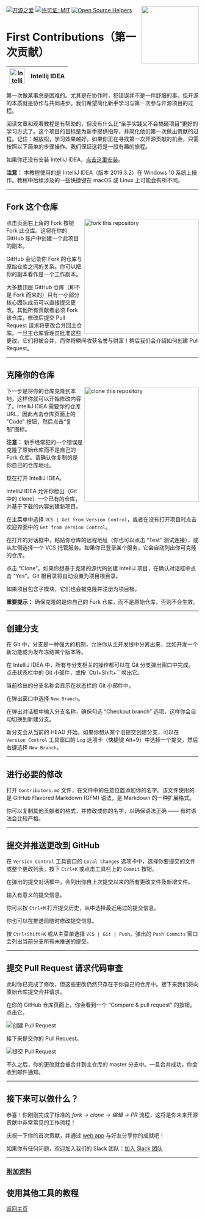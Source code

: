 [![开源之爱](https://badges.frapsoft.com/os/v1/open-source.svg?v=103)](https://github.com/ellerbrock/open-source-badges/)
[<img align="right" width="150" src="https://firstcontributions.github.io/assets/gui-tool-tutorials/github-desktop-tutorial/join-slack-team.png">](https://join.slack.com/t/firstcontributors/shared_invite/zt-1hg51qkgm-Xc7HxhsiPYNN3ofX2_I8FA)
[![许可证: MIT](https://img.shields.io/badge/License-MIT-green.svg)](https://opensource.org/licenses/MIT)
[![Open Source Helpers](https://www.codetriage.com/roshanjossey/first-contributions/badges/users.svg)](https://www.codetriage.com/roshanjossey/first-contributions)

# First Contributions（第一次贡献）

| <img alt="IntelliJ IDEA" src="https://upload.wikimedia.org/wikipedia/commons/9/9c/IntelliJ_IDEA_Icon.svg" width="40"> | Intellij IDEA |
| ---------------------------------------------------------------------------------------------------------------------- | ------------- |

第一次做某事总是困难的。尤其是在协作时，犯错误并不是一件舒服的事。但开源的本质就是协作与共同进步。我们希望简化新手学习与第一次参与开源项目的过程。

阅读文章和观看教程是有帮助的，但没有什么比“亲手实践又不会搞砸项目”更好的学习方式了。这个项目的目标是为新手提供指导，并简化他们第一次做出贡献的过程。记住：越放松，学习效果越好。如果你正在寻找第一次开源贡献的机会，只需按照以下简单的步骤操作。我们保证这将是一段有趣的旅程。

如果你还没有安装 IntelliJ IDEA，[点击这里安装](https://www.jetbrains.com/idea/download/#section=windows)。

**注意：** 本教程使用的是 IntelliJ IDEA（版本 2019.3.2）在 Windows 10 系统上操作。教程中后续涉及的一些快捷键在 macOS 或 Linux 上可能会有所不同。

---

## Fork 这个仓库

<img align="right" width="300" src="https://firstcontributions.github.io/assets/gui-tool-tutorials/github-desktop-tutorial/fork.png" alt="fork this repository" />

点击页面右上角的 Fork 按钮 Fork 此仓库。这将在你的 GitHub 账户中创建一个此项目的副本。

GitHub 会记录你 Fork 的仓库与原始仓库之间的关系。你可以把你的副本看作是一个工作副本。

大多数顶层 GitHub 仓库（即不是 Fork 而来的）只有一小部分核心团队成员可以直接提交更改。其他所有贡献者必须 Fork 该仓库，修改后提交 Pull Request 请求将更改合并回主仓库。一旦主仓库管理员批准这些更改，它们将被合并，而你将瞬间收获名誉与财富！稍后我们会介绍如何创建 Pull Request。

---

## 克隆你的仓库

<img align="right" width="300" src="https://firstcontributions.github.io/assets/Readme/clone.png" alt="clone this repository" />

下一步是将你的仓库克隆到本地，这样你就可以开始修改内容了。IntelliJ IDEA 需要你的仓库 URL，因此点击仓库页面上的 "Code" 按钮，然后点击“复制”图标。

**注意：** 新手经常犯的一个错误是克隆了原始仓库而不是自己的 Fork 仓库。请确认你复制的是你自己的仓库地址。

现在打开 IntelliJ IDEA。

IntelliJ IDEA 允许你检出（Git 中的 clone）一个已有的仓库，并基于下载的内容创建新项目。

在主菜单中选择 `VCS | Get from Version Control`，或者在没有打开项目时点击欢迎界面中的 `Get from Version Control`。

在打开的对话框中，粘贴你仓库的远程地址（你也可以点击 “Test” 测试连接），或从左侧选择一个 VCS 托管服务。如果你已登录某个服务，它会自动列出你可克隆的仓库。

点击 “Clone”。如果你想基于克隆的源代码创建 IntelliJ 项目，在确认对话框中点击 “Yes”。Git 根目录将自动设置为项目根目录。

如果项目包含子模块，它们也会被克隆并注册为项目根。

**重要提示：** 确保克隆的是你自己的 Fork 仓库，而不是原始仓库，否则不会生效。

---

## 创建分支

在 Git 中，分支是一种强大的机制，允许你从主开发线中分离出来，比如开发一个新功能或为发布冻结某个版本等。

在 IntelliJ IDEA 中，所有与分支相关的操作都可以在 Git 分支弹出窗口中完成。点击状态栏中的 Git 小部件，或按 `Ctrl+Shift+\`` 唤出它。

当前检出的分支名称会显示在状态栏的 Git 小部件中。

在弹出窗口中选择 `New Branch`。

在弹出对话框中输入分支名称，确保勾选 “Checkout branch” 选项，这样你会自动切换到新建分支。

新分支会从当前的 HEAD 开始。如果你想从某个旧提交创建分支，可以在 `Version Control` 工具窗口的 `Log` 选项卡（快捷键 Alt+9）中选择一个提交，然后右键选择 `New Branch`。

---

## 进行必要的修改

打开 `Contributors.md` 文件，在文件中的任意位置添加你的名字。该文件使用的是 GitHub Flavored Markdown (GFM) 语法，是 Markdown 的一种扩展格式。

你可以复制其他贡献者的格式，并修改成你的名字，以确保语法正确 —— 有时语法会比较严格。

---

## 提交并推送更改到 GitHub

在 `Version Control` 工具窗口的 `Local Changes` 选项卡中，选择你要提交的文件或整个更改列表，按下 `Ctrl+K` 或点击工具栏上的 `Commit` 按钮。

在弹出的提交对话框中，会列出你自上次提交以来的所有更改文件及新增文件。

输入有意义的提交信息。

你可以按 `Ctrl+M` 打开提交历史，从中选择最近用过的提交信息。

你也可以在推送前随时修改提交信息。

按 `Ctrl+Shift+K` 或从主菜单选择 `VCS | Git | Push`。弹出的 `Push Commits` 窗口会列出当前分支所有未推送的提交。

---

## 提交 Pull Request 请求代码审查

此时你已完成了修改，但这些更改仍然只存在于你自己的仓库中。接下来我们将向原始仓库提交合并请求。

在你的 GitHub 仓库页面上，你会看到一个 “Compare & pull request” 的按钮。点击它。

<img src="https://firstcontributions.github.io/assets/gui-tool-tutorials/github-desktop-tutorial/compare-and-pull.png" alt="创建 Pull Request" />

接下来提交你的 Pull Request。

<img src="https://firstcontributions.github.io/assets/gui-tool-tutorials/github-desktop-tutorial/submit-pull-request.png" alt="提交 Pull Request" />

不久之后，你的更改就会被合并到主仓库的 master 分支中。一旦合并成功，你会收到邮件通知。

---

## 接下来可以做什么？

恭喜！你刚刚完成了标准的 _fork -> clone -> 编辑 -> PR_ 流程，这将是你未来开源贡献中非常常见的工作流程！

庆祝一下你的首次贡献，并通过 [web app](https://firstcontributions.github.io#social-share) 与好友分享你的成就吧！

如果你有任何问题，欢迎加入我们的 Slack 团队：[加入 Slack 团队](https://join.slack.com/t/firstcontributors/shared_invite/zt-1hg51qkgm-Xc7HxhsiPYNN3ofX2_I8FA)

---

### [附加资料](../additional-material/git_workflow_scenarios/additional-material.md)

## 使用其他工具的教程
[返回主页](https://github.com/firstcontributions/first-contributions#tutorials-using-other-tools)
